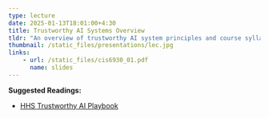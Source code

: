 ```yaml
---
type: lecture
date: 2025-01-13T18:01:00+4:30
title: Trustworthy AI Systems Overview
tldr: "An overview of trustworthy AI system principles and course syllabus."
thumbnail: /static_files/presentations/lec.jpg
links:
    - url: /static_files/cis6930_01.pdf
      name: slides
---
```

**Suggested Readings:**
- [HHS Trustworthy AI Playbook](/static_files/hhs-trustworthy-ai-playbook.pdf)
